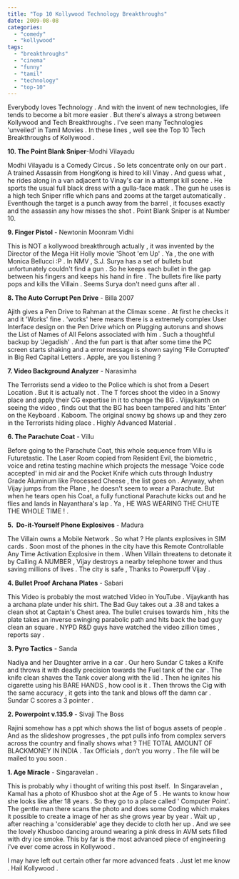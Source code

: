 ```yaml
---
title: "Top 10 Kollywood Technology Breakthroughs"
date: 2009-08-08
categories: 
  - "comedy"
  - "kollywood"
tags: 
  - "breakthroughs"
  - "cinema"
  - "funny"
  - "tamil"
  - "technology"
  - "top-10"
---
```


Everybody loves Technology . And with the invent of new technologies, life tends to become a bit more easier . But there's always a strong between Kollywood and Tech Breakthroughs . I've seen many Technologies 'unveiled' in Tamil Movies . In these lines , well see the Top 10 Tech Breakthroughs of Kollywood .

**10. The Point Blank Sniper**\-Modhi Vilayadu

Modhi Vilayadu is a Comedy Circus . So lets concentrate only on our part . A trained Assassin from HongKong is hired to kill Vinay . And guess what , he rides along in a van adjacent to Vinay's car in a attempt kill scene . He sports the usual full black dress with a gulla-face mask . The gun he uses is a high tech Sniper rifle which pans and zooms at the target automatically .  Eventhough the target is a punch away from the barrel , it focuses exactly and the assassin any how misses the shot . Point Blank Sniper is at Number 10.

**9. Finger Pistol** - Newtonin Moonram Vidhi

This is NOT a kollywood breakthrough actually , it was invented by the Director of the Mega Hit Holly movie 'Shoot 'em Up' . Ya , the one with Monica Bellucci :P . In NMV , S.J. Surya has a set of bullets but unfortunately couldn't find a gun . So he keeps each bullet in the gap between his fingers and keeps his hand in fire . The bullets fire like party pops and kills the Villain . Seems Surya don't need guns after all .

**8. The Auto Corrupt Pen Drive** - Billa 2007

Ajith gives a Pen Drive to Rahman at the Climax scene . At first he checks it and it 'Works' fine . 'works' here means there is a extremely complex User Interface design on the Pen Drive which on Plugging autoruns and shows the List of Names of All Felons associated with him . Such a thoughtful backup by 'Jegadish' . And the fun part is that after some time the PC screen starts shaking and a error message is shown saying 'File Corrupted' in Big Red Capital Letters . Apple, are you listening ?

**7. Video Background Analyzer** - Narasimha

The Terrorists send a video to the Police which is shot from a Desert Location . But it is actually not . The T forces shoot the video in a Snowy place and apply their CG expertise in it to change the BG . Vijaykanth on seeing the video , finds out that the BG has been tampered and hits 'Enter' on the Keyboard . Kaboom. The original snowy bg shows up and they zero in the Terrorists hiding place . Highly Advanced Material .

**6. The Parachute Coat** \- Villu

Before going to the Parachute Coat, this whole sequence from Villu is Futuretastic. The Laser Room copied from Resident Evil, the biometric , voice and retina testing machine which projects the message 'Voice code accepted' in mid air and the Pocket Knife which cuts through Industry Grade Aluminum like Processed Cheese , the list goes on . Anyway, when Vijay jumps from the Plane , he doesn't seem to wear a Parachute. But when he tears open his Coat, a fully functional Parachute kicks out and he flies and lands in Nayanthara's lap . Ya , HE WAS WEARING THE CHUTE THE WHOLE TIME ! .

**5.  Do-it-Yourself Phone Explosives** - Madura

The Villain owns a Mobile Network . So what ? He plants explosives in SIM cards . Soon most of the phones in the city have this Remote Controllable Any Time Activation Explosive in them . When Villain threatens to detonate it by Calling A NUMBER , Vijay destroys a nearby telephone tower and thus saving millions of lives . The city is safe , Thanks to Powerpuff Vijay .

**4. Bullet Proof Archana Plates** - Sabari

This Video is probably the most watched Video in YouTube . Vijaykanth has a archana plate under his shirt. The Bad Guy takes out a .38 and takes a clean shot at Captain's Chest area. The bullet cruises towards him , hits the plate takes an inverse swinging parabolic path and hits back the bad guy clean an square . NYPD R&D guys have watched the video zillion times , reports say .

**3. Pyro Tactics** - Sanda

Nadiya and her Daughter arrive in a car . Our hero Sundar C takes a Knife and throws it with deadly precision towards the Fuel tank of the car . The knife clean shaves the Tank cover along with the lid . Then he ignites his cigarette using his BARE HANDS , how cool is it . Then throws the Cig with the same accuracy , it gets into the tank and blows off the damn car . Sundar C scores a 3 pointer .

**2. Powerpoint v.135.9** - Sivaji The Boss

Rajini somehow has a ppt which shows the list of bogus assets of people . And as the slideshow progresses , the ppt pulls info from complex servers across the country and finally shows what ? THE TOTAL AMOUNT OF BLACKMONEY IN INDIA . Tax Officials , don't you worry . The file will be mailed to you soon .

**1. Age Miracle** - Singaravelan .

This is probably why i thought of writing this post itself.  In Singaravelan , Kamal has a photo of Khusboo shot at the Age of 5 . He wants to know how she looks like after 18 years . So they go to a place called ' Computer Point'. The gentle man there scans the photo and does some Coding which makes it possible to create a image of her as she grows year by year . Wait up , after reaching a 'considerable' age they decide to cloth her up . And we see the lovely Khusboo dancing around wearing a pink dress in AVM sets filled with dry ice smoke. This by far is the most advanced piece of engineering i've ever come across in Kollywood .

I may have left out certain other far more advanced feats . Just let me know . Hail Kollywood .
